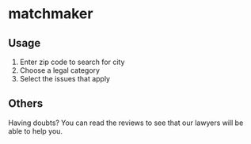 # matchmaker
## Usage
1. Enter zip code to search for city
2. Choose a legal category
3. Select the issues that apply

## Others
Having doubts? You can read the reviews to see that our lawyers will be able to help you.